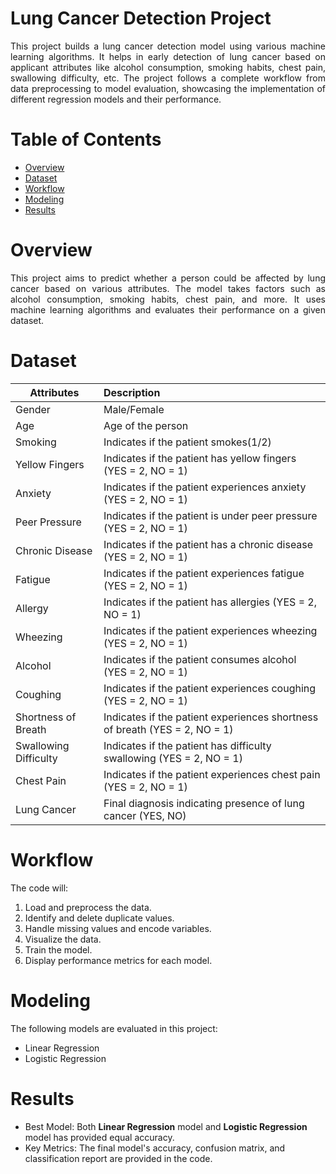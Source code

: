 # Lung Cancer Detection Project

<p align="justify">This project builds a lung cancer detection model using various machine learning algorithms. It helps in early detection of lung cancer based on applicant attributes like alcohol consumption, smoking habits, chest pain, swallowing difficulty, etc. The project follows a complete workflow from data preprocessing to model evaluation, showcasing the implementation of different regression models and their performance.</p>

# Table of Contents

* [Overview](https://github.com/AnjusriKandi/Lung-Cancer-Detection/edit/main/README.md#overview)
* [Dataset](https://github.com/AnjusriKandi/Lung-Cancer-Detection/edit/main/README.md#dataset)
* [Workflow](https://github.com/AnjusriKandi/Lung-Cancer-Detection/edit/main/README.md#workflow)
* [Modeling](https://github.com/AnjusriKandi/Lung-Cancer-Detection/edit/main/README.md#modeling)
* [Results](https://github.com/AnjusriKandi/Lung-Cancer-Detection/edit/main/README.md#results)

# Overview

<p align="justify">This project aims to predict whether a person could be affected by lung cancer based on various attributes. The model takes factors such as alcohol consumption, smoking habits, chest pain, and more. It uses machine learning algorithms and evaluates their performance on a given dataset.</p>

# Dataset

|Attributes             |Description                                                                 |
|-----------------------|:---------------------------------------------------------------------------|
|Gender                 |Male/Female                                                                 |
|Age                    |Age of the person                                                           |
|Smoking                |Indicates if the patient smokes(1/2)                                        |
|Yellow Fingers         |Indicates if the patient has yellow fingers (YES = 2, NO = 1)               |
|Anxiety                |Indicates if the patient experiences anxiety (YES = 2, NO = 1)              |
|Peer Pressure          |Indicates if the patient is under peer pressure (YES = 2, NO = 1)           |
|Chronic Disease        |Indicates if the patient has a chronic disease (YES = 2, NO = 1)            |
|Fatigue                |Indicates if the patient experiences fatigue (YES = 2, NO = 1)              |
|Allergy                |Indicates if the patient has allergies (YES = 2, NO = 1)                    |
|Wheezing               |Indicates if the patient experiences wheezing (YES = 2, NO = 1)             |
|Alcohol                |Indicates if the patient consumes alcohol (YES = 2, NO = 1)                 |
|Coughing               |Indicates if the patient experiences coughing (YES = 2, NO = 1)             |
|Shortness of Breath    |Indicates if the patient experiences shortness of breath (YES = 2, NO = 1)  |
|Swallowing Difficulty  |Indicates if the patient has difficulty swallowing (YES = 2, NO = 1)        |
|Chest Pain             |Indicates if the patient experiences chest pain (YES = 2, NO = 1)           |
|Lung Cancer            |Final diagnosis indicating presence of lung cancer (YES, NO)                |

# Workflow

The code will:
1. Load and preprocess the data.
2. Identify and delete duplicate values.
3. Handle missing values and encode variables.
4. Visualize the data.
5. Train the model.
6. Display performance metrics for each model.

# Modeling

The following models are evaluated in this project:
* Linear Regression
* Logistic Regression

# Results

* Best Model: Both **Linear Regression** model and **Logistic Regression** model has provided equal accuracy.
* Key Metrics: The final model's accuracy, confusion matrix, and classification report are provided in the code.
   
